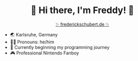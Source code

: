 <h1 align="center">
  👋  Hi there, I'm Freddy! 👋
</h1>
<div align="center">
  <a href="https://frederickschubert.de">✨ frederickschubert.de ✨</a>
</div>

- 🌏 Karlsruhe, Germany
- 👨‍💻 Pronouns: he/him
- 🚀 Currently beginning my programming journey
- 🎮 Professional Nintendo Fanboy


<!---
FreddyMSchubert/FreddyMSchubert is a ✨ special ✨ repository because its `README.md` (this file) appears on your GitHub profile.
You can click the Preview link to take a look at your changes.
--->
